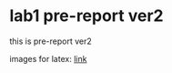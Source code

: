 # lab1 pre-report ver2
this is pre-report ver2

images for latex: [link](https://github.com/minchoCoin/deep-learning-programming/tree/main/Lab1/pre-report/images)